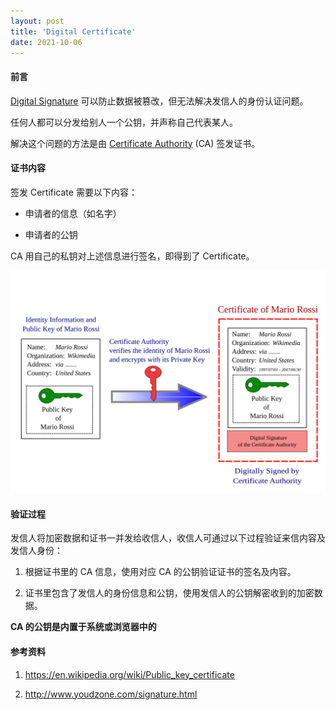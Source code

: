 ```yaml
---
layout: post
title: 'Digital Certificate'
date: 2021-10-06
---
```


#### **前言**

[Digital Signature](/digital-signature) 可以防止数据被篡改，但无法解决发信人的身份认证问题。

任何人都可以分发给别人一个公钥，并声称自己代表某人。

解决这个问题的方法是由 [Certificate Authority](https://en.wikipedia.org/wiki/Certificate_authority) (CA) 签发证书。

#### **证书内容**

签发 Certificate 需要以下内容：

- 申请者的信息（如名字）

- 申请者的公钥

CA 用自己的私钥对上述信息进行签名，即得到了 Certificate。

![PublicKeyCertificateDiagram_It.svg](/assets/PublicKeyCertificateDiagram_It.svg)

#### **验证过程**

发信人将加密数据和证书一并发给收信人，收信人可通过以下过程验证来信内容及发信人身份：

1. 根据证书里的 CA 信息，使用对应 CA 的公钥验证证书的签名及内容。

2. 证书里包含了发信人的身份信息和公钥，使用发信人的公钥解密收到的加密数据。

**CA 的公钥是内置于系统或浏览器中的**

#### **参考资料**

1. <https://en.wikipedia.org/wiki/Public_key_certificate>

2. <http://www.youdzone.com/signature.html>
